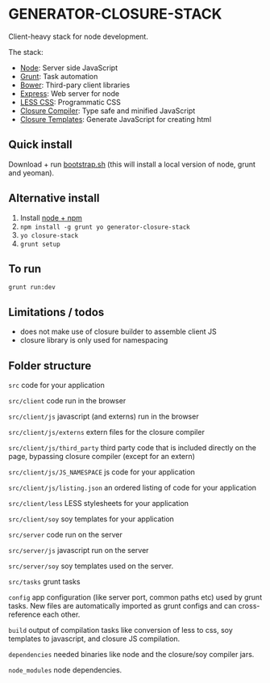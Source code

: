 GENERATOR-CLOSURE-STACK
=======================

Client-heavy stack for node development.

The stack:

 - [Node](http://nodejs.org/): Server side JavaScript
 - [Grunt](http://gruntjs.com/): Task automation
 - [Bower](http://bower.io/): Third-pary client libraries
 - [Express](http://expressjs.com/): Web server for node 
 - [LESS CSS](http://lesscss.org/): Programmatic CSS
 - [Closure Compiler](https://developers.google.com/closure/compiler/): Type safe and minified JavaScript
 - [Closure Templates](https://developers.google.com/closure/templates/):  Generate JavaScript for creating html

Quick install
-------------
Download + run [bootstrap.sh](https://raw.githubusercontent.com/andrewpmckenzie/generator-closure-stack/master/app/templates/bootstrap.sh)
(this will install a local version of node, grunt and yeoman).

Alternative install
-------------------
1. Install [node + npm](http://nodejs.org/)
2. `npm install -g grunt yo generator-closure-stack`
3. `yo closure-stack`
4. `grunt setup`

To run
------
`grunt run:dev`

Limitations / todos
-------------------
- does not make use of closure builder to assemble client JS
- closure library is only used for namespacing

Folder structure
----------------
`src` code for your application

`src/client` code run in the browser

`src/client/js` javascript (and externs) run in the browser

`src/client/js/externs` extern files for the closure compiler

`src/client/js/third_party` third party code that is included directly on the page, bypassing closure compiler (except for
  an extern)

`src/client/js/JS_NAMESPACE` js code for your application 

`src/client/js/listing.json` an ordered listing of code for your application

`src/client/less` LESS stylesheets for your application

`src/client/soy` soy templates for your application

`src/server` code run on the server

`src/server/js` javascript run on the server

`src/server/soy` soy templates used on the server.

`src/tasks` grunt tasks

`config` app configuration (like server port, common paths etc) used by grunt tasks. New files are automatically imported
 as grunt configs and can cross-reference each other.

`build` output of compilation tasks like conversion of less to css, soy templates to javascript, and closure JS compilation.

`dependencies` needed binaries like node and the closure/soy compiler jars.

`node_modules` node dependencies.
